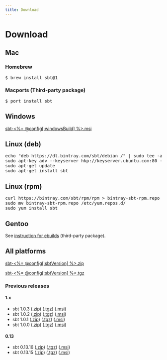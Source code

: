 ```yaml
---
title: Download
---
```


Download
========

<div class="arc_mac">
<h2>Mac</h2>

<h3>Homebrew</h3>
<pre>
$ brew install sbt@1
</pre>

<h3>Macports (Third-party package)</h3>
<pre>
$ port install sbt
</pre>
</div>

<div class="arc_windows">
<h2>Windows</h2>

<a href="https://github.com/sbt/sbt/releases/download/v<%= @config[:windowsBuild] %>/sbt-<%= @config[:windowsBuild] %>.msi" class="btn" role="button">sbt-<%= @config[:windowsBuild] %>.msi</a>
</div>

<div class="arc_linux">
  <div class="distro_debian">
  	<h2>Linux (deb)</h2>
<pre>
echo "deb https://dl.bintray.com/sbt/debian /" | sudo tee -a /etc/apt/sources.list.d/sbt.list
sudo apt-key adv --keyserver hkp://keyserver.ubuntu.com:80 --recv 2EE0EA64E40A89B84B2DF73499E82A75642AC823
sudo apt-get update
sudo apt-get install sbt
</pre>
  </div>

  <div class="distro_redhat">
  	<h2>Linux (rpm)</h2>
<pre>
curl https://bintray.com/sbt/rpm/rpm &gt; bintray-sbt-rpm.repo
sudo mv bintray-sbt-rpm.repo /etc/yum.repos.d/
sudo yum install sbt
</pre>
  </div>

  <div class="distro_gentoo">
  	<h2>Gentoo</h2>
  	See <a href="<%= @config[:sbtBinaryVersion] %>/docs/Installing-sbt-on-Linux.html#Gentoo">instruction for ebuilds</a> (third-party package).
  </div>
</div>

<div class="arc_all">
<h2>All platforms</h2>

<a href="https://github.com/sbt/sbt/releases/download/v<%= @config[:sbtVersion] %>/sbt-<%= @config[:sbtVersion] %>.zip" class="btn" role="button">sbt-<%= @config[:sbtVersion] %>.zip</a>

<a href="https://github.com/sbt/sbt/releases/download/v<%= @config[:sbtVersion] %>/sbt-<%= @config[:sbtVersion] %>.tgz" class="btn" role="button">sbt-<%= @config[:sbtVersion] %>.tgz</a>
</div>

<h3>Previous releases</h3>

<h4>1.x</h4>
<ul>

<li>
  sbt 1.0.3
  (<a href="https://github.com/sbt/sbt/releases/download/v1.0.3/sbt-1.0.3.zip">.zip</a>)
  (<a href="https://github.com/sbt/sbt/releases/download/v1.0.3/sbt-1.0.3.tgz">.tgz</a>)
  (<a href="https://github.com/sbt/sbt/releases/download/v1.0.3/sbt-1.0.3.msi">.msi</a>)
</li>

<li>
  sbt 1.0.2
  (<a href="https://github.com/sbt/sbt/releases/download/v1.0.2/sbt-1.0.2.zip">.zip</a>)
  (<a href="https://github.com/sbt/sbt/releases/download/v1.0.2/sbt-1.0.2.tgz">.tgz</a>)
  (<a href="https://github.com/sbt/sbt/releases/download/v1.0.2/sbt-1.0.2.msi">.msi</a>)
</li>

<li>
  sbt 1.0.1
  (<a href="https://github.com/sbt/sbt/releases/download/v1.0.1/sbt-1.0.1.zip">.zip</a>)
  (<a href="https://github.com/sbt/sbt/releases/download/v1.0.1/sbt-1.0.1.tgz">.tgz</a>)
  (<a href="https://github.com/sbt/sbt/releases/download/v1.0.1/sbt-1.0.1.msi">.msi</a>)
</li>

<li>
  sbt 1.0.0
  (<a href="https://github.com/sbt/sbt/releases/download/v1.0.0/sbt-1.0.0.zip">.zip</a>)
  (<a href="https://github.com/sbt/sbt/releases/download/v1.0.0/sbt-1.0.0.tgz">.tgz</a>)
  (<a href="https://github.com/sbt/sbt/releases/download/v1.0.0/sbt-1.0.0.msi">.msi</a>)
</li>

</ul>

<h4>0.13</h4>
<ul>
<li>
  sbt 0.13.16 
  (<a href="https://cocl.us/sbt-0.13.16.zip">.zip</a>)
  (<a href="https://cocl.us/sbt-0.13.16.tgz">.tgz</a>)
  (<a href="https://cocl.us/sbt-0.13.16.msi">.msi</a>)
</li>

<li>
  sbt 0.13.15
  (<a href="https://github.com/sbt/sbt/releases/download/v0.13.15/sbt-0.13.15.zip">.zip</a>)
  (<a href="https://github.com/sbt/sbt/releases/download/v0.13.15/sbt-0.13.15.tgz">.tgz</a>)
  (<a href="https://github.com/sbt/sbt/releases/download/v0.13.15/sbt-0.13.15.msi">.msi</a>)
</li>

</ul>



